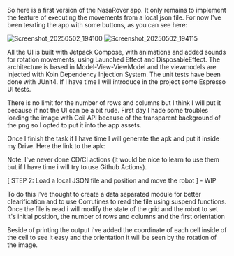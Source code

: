 So here is a first version of the NasaRover app. It only remains to implement the feature of executing the movements from a local json file. For now I've been tesrting the app with some buttons, as you can see here:

![Screenshot_20250502_194100](https://github.com/user-attachments/assets/53b1d418-a82d-48f7-adf5-0880828dea05)
![Screenshot_20250502_194115](https://github.com/user-attachments/assets/e9d59a0b-2ae5-40b1-9dc0-0a1e14ddad99)

All the UI is built with Jetpack Compose, with animations and added sounds for rotation movements, using Launched Effect and DisposableEffect.
The architecture is based in Model-View-ViewModel and the viewmodels are injected with Koin Dependency Injection System.
The unit tests have been done with JUnit4. If I have time I will introduce in the project some Espresso UI tests.

There is no limit for the number of rows and columns but I think I will put it because if not the UI can be a bit rude. 
First day I hade some troubles loading the image with Coil API because of the transparent background of the png so I opted to put it into the app assets.

Once I finish the task if I have time I will generate the apk and put it inside my Drive.
Here the link to the apk: 

Note: I've never done CD/CI actions (it would be nice to learn to use them but if I have time i will try to use Github Actions).

[ STEP 2: Load a local JSON file and position and move the robot ] - WIP

To do this I've thought to create a data separated module for better clearification and to use Corrutines to read the file using suspend functions.
Once the file is read i will modify the state of the grid and the robot to set it's initial position, the number of rows and columns and the first orientation

Beside of printing the output i've added the coordinate of each cell inside of the cell to see it easy and the orientation it will be seen by the rotation of the image.

